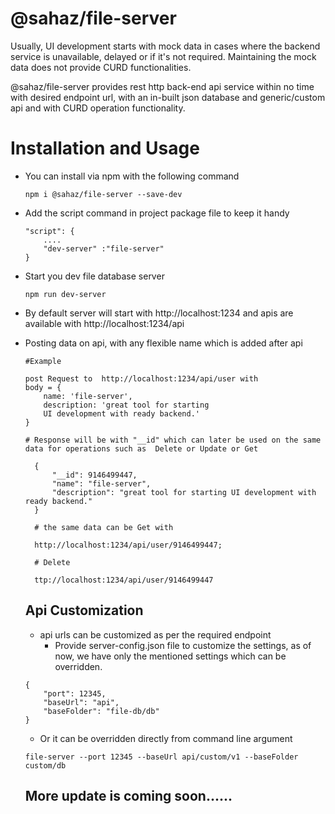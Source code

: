 # @sahaz/file-server

Usually, UI development starts with mock data in cases where the backend service is unavailable, delayed or if it's not required. Maintaining the mock data does not provide CURD functionalities.

 @sahaz/file-server provides rest http back-end api service within no time with desired endpoint url, with an in-built json database and generic/custom api and with CURD operation functionality.

 # Installation and Usage

 - You can install via npm with the following command

    ```
    npm i @sahaz/file-server --save-dev
    ```

- Add the script command in project package file to keep it handy
  
    ```
    "script": {
        ....
        "dev-server" :"file-server"
    }
    ```

- Start you dev file database server
  
  ```
  npm run dev-server
  ```

- By default server will start with http://localhost:1234 and apis are available with http://localhost:1234/api

- Posting data on api, with any flexible name which is added after api 
  
  ```
  #Example

  post Request to  http://localhost:1234/api/user with 
  body = {
      name: 'file-server',
      description: 'great tool for starting 
      UI development with ready backend.'
  }

  # Response will be with "__id" which can later be used on the same data for operations such as  Delete or Update or Get

    {
        "__id": 9146499447,
        "name": "file-server",
        "description": "great tool for starting UI development with ready backend."
    }

    # the same data can be Get with 

    http://localhost:1234/api/user/9146499447;

    # Delete 

    ttp://localhost:1234/api/user/9146499447

  ```

  ## Api Customization

    - api urls can be customized as per the required endpoint
      - Provide server-config.json file to customize the settings, as of now, we have only the mentioned settings which can be overridden.

    ```
    {
        "port": 12345,
        "baseUrl": "api",
        "baseFolder": "file-db/db"
    }
    ```

    - Or it can be overridden directly from command line argument

    ```
    file-server --port 12345 --baseUrl api/custom/v1 --baseFolder custom/db
    ```
  
  ## More update is coming soon......



